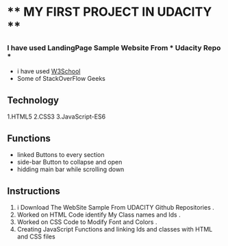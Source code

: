 # ** MY FIRST PROJECT IN UDACITY **

### I have  used LandingPage Sample Website From * Udacity Repo *
- i have used [W3School](https://www.w3schools.com/css/default.asp)
- Some of StackOverFlow Geeks 
## Technology
1.HTML5
2.CSS3
3.JavaScript-ES6
## Functions 
- linked Buttons to every section 
- side-bar Button to collapse and open
- hidding main bar while scrolling down 
## Instructions
1. i Download The WebSite Sample From UDACITY Github Repositories .
2. Worked on HTML Code identify My Class names and Ids .
3. Worked on CSS Code to Modify Font and Colors .
4. Creating JavaScript Functions and linking Ids and classes with HTML and CSS files 
